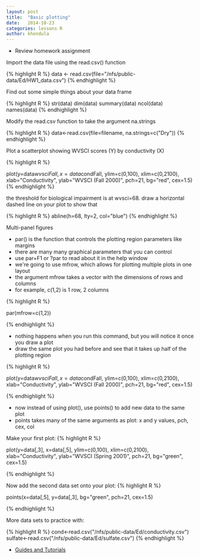 ```yaml
---
layout: post
title:  "Basic plotting"
date:   2014-10-23
categories: lessons R
author: khondula
---
```


+ Review homework assignment

Import the data file using the read.csv() function

{% highlight R %}
data <- read.csv(file="/nfs/public-data/Ed/HW1_data.csv")
{% endhighlight %}

Find out some simple things about your data frame

{% highlight R %}
str(data)
dim(data)
summary(data)
ncol(data)
names(data)
{% endhighlight %}

Modify the read.csv function to take the argument na.strings 

{% highlight R %}
data<-read.csv(file=filename,
               na.strings=c("Dry"))
{% endhighlight %}

Plot a scatterplot showing WVSCI scores (Y) by conductivity (X)

{% highlight R %}

plot(y=data$wvsciFall,
     x=data$condFall,
     ylim=c(0,100),
     xlim=c(0,2100),
     xlab="Conductivity",
     ylab="WVSCI (Fall 2000)",
     pch=21,
     bg="red",
     cex=1.5)
{% endhighlight %}


the threshold for biological impairment is at wvsci=68. draw a horizontal dashed line on your plot to show that

{% highlight R %}
abline(h=68, lty=2, col="blue")
{% endhighlight %}

Multi-panel figures

- par() is the function that controls the plotting region parameters like margins
- there are many many graphical parameters that you can control
- use par+F1 or ?par to read about it in the help window
- we're going to use mfrow, which allows for plotting multiple plots in one layout
- the argument mfrow takes a vector with the dimensions of rows and columns
- for example, c(1,2) is 1 row, 2 columns

{% highlight R %}

par(mfrow=c(1,2))

{% endhighlight %}

- nothing happens when you run this command, but you will notice it once you draw a plot
- draw the same plot you had before and see that it takes up half of the plotting region

{% highlight R %}

plot(y=data$wvsciFall,
     x=data$condFall,
     ylim=c(0,100),
     xlim=c(0,2100),
     xlab="Conductivity",
     ylab="WVSCI (Fall 2000)",
     pch=21,
     bg="red",
     cex=1.5)

	 
{% endhighlight %}


- now instead of using plot(), use points() to add new data to the same plot
- points takes many of the same arguments as plot: x and y values, pch, cex, col

Make your first plot:
{% highlight R %}

plot(y=data[,3],
     x=data[,5],
     ylim=c(0,100),
     xlim=c(0,2100),
     xlab="Conductivity",
     ylab="WVSCI (Spring 2001)",
     pch=21,
     bg="green",
     cex=1.5)
	 
{% endhighlight %}

Now add the second data set onto your plot: 
{% highlight R %}

points(x=data[,5],
       y=data[,3],
       bg="green",
       pch=21,
       cex=1.5)
	 
{% endhighlight %}



More data sets to practice with:

{% highlight R %}
cond<-read.csv("/nfs/public-data/Ed/conductivity.csv")
sulfate<-read.csv("/nfs/public-data/Ed/sulfate.csv")
{% endhighlight %}


* [Guides and Tutorials](https://collab.sesync.org/sites/support)

